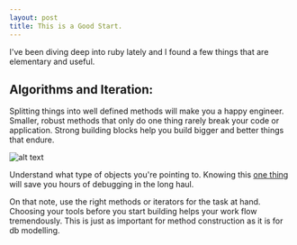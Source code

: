 ```yaml
---
layout: post
title: This is a Good Start.
---
```


I've been diving deep into ruby lately and I found a few things that are elementary and useful.

Algorithms and Iteration:
-------------------------
  Splitting things into well defined methods will make you a happy engineer. Smaller, robust methods that only do one thing rarely break your code or application. Strong building blocks help you build bigger and better things that endure.
  
![alt text](http://www.amanoverseas.com/images/engineer.jpg)
  
  Understand what type of objects you're pointing to. Knowing this [one thing](http://blog.codinghorror.com/curlys-law-do-one-thing/) will save you hours of debugging in the long haul. 
  
  On that note, use the right methods or iterators for the task at hand. Choosing your tools before you start building helps your work flow tremendously. This is just as important for method construction as it is for db modelling. 
  
  
